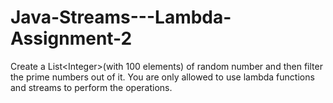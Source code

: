 # Java-Streams---Lambda-Assignment-2
Create a List&lt;Integer>(with 100 elements) of random number and then filter the prime numbers out of it. You are only allowed to use lambda functions and streams to perform the operations.

